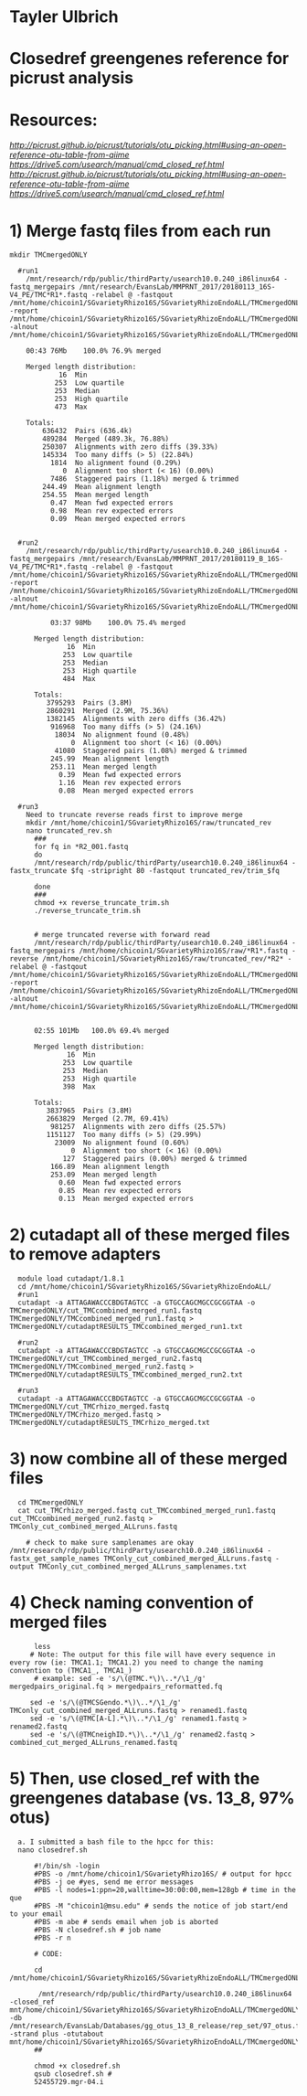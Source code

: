 # Tayler Ulbrich
# Closedref greengenes reference for picrust analysis

# Resources:
  *http://picrust.github.io/picrust/tutorials/otu_picking.html#using-an-open-reference-otu-table-from-qiime*
  *https://drive5.com/usearch/manual/cmd_closed_ref.html http://picrust.github.io/picrust/tutorials/otu_picking.html#using-an-open-reference-otu-table-from-qiime*
  *https://drive5.com/usearch/manual/cmd_closed_ref.html*

# 1) Merge fastq files from each run
	mkdir TMCmergedONLY

	  #run1
		/mnt/research/rdp/public/thirdParty/usearch10.0.240_i86linux64 -fastq_mergepairs /mnt/research/EvansLab/MMPRNT_2017/20180113_16S-V4_PE/TMC*R1*.fastq -relabel @ -fastqout /mnt/home/chicoin1/SGvarietyRhizo16S/SGvarietyRhizoEndoALL/TMCmergedONLY/TMCcombined_merged_run1.fastq  -report /mnt/home/chicoin1/SGvarietyRhizo16S/SGvarietyRhizoEndoALL/TMCmergedONLY/TMCcombined_merged_merge_report.txt -alnout /mnt/home/chicoin1/SGvarietyRhizo16S/SGvarietyRhizoEndoALL/TMCmergedONLY/TMCcombined_merged_merge_alnout.txt

		00:43 76Mb    100.0% 76.9% merged

		Merged length distribution:
				16  Min
			   253  Low quartile
			   253  Median
			   253  High quartile
			   473  Max

		Totals:
			636432  Pairs (636.4k)
			489284  Merged (489.3k, 76.88%)
			250307  Alignments with zero diffs (39.33%)
			145334  Too many diffs (> 5) (22.84%)
			  1814  No alignment found (0.29%)
				 0  Alignment too short (< 16) (0.00%)
			  7486  Staggered pairs (1.18%) merged & trimmed
			244.49  Mean alignment length
			254.55  Mean merged length
			  0.47  Mean fwd expected errors
			  0.98  Mean rev expected errors
			  0.09  Mean merged expected errors


	  #run2
		/mnt/research/rdp/public/thirdParty/usearch10.0.240_i86linux64 -fastq_mergepairs /mnt/research/EvansLab/MMPRNT_2017/20180119_B_16S-V4_PE/TMC*R1*.fastq -relabel @ -fastqout /mnt/home/chicoin1/SGvarietyRhizo16S/SGvarietyRhizoEndoALL/TMCmergedONLY/TMCcombined_merged_run2.fastq  -report /mnt/home/chicoin1/SGvarietyRhizo16S/SGvarietyRhizoEndoALL/TMCmergedONLY/TMCcombined_merged_merge_run2_report.txt -alnout /mnt/home/chicoin1/SGvarietyRhizo16S/SGvarietyRhizoEndoALL/TMCmergedONLY/TMCcombined_merged_merge_run2_alnout_report.txt

			  03:37 98Mb    100.0% 75.4% merged

		  Merged length distribution:
				  16  Min
				 253  Low quartile
				 253  Median
				 253  High quartile
				 484  Max

		  Totals:
			 3795293  Pairs (3.8M)
			 2860291  Merged (2.9M, 75.36%)
			 1382145  Alignments with zero diffs (36.42%)
			  916968  Too many diffs (> 5) (24.16%)
			   18034  No alignment found (0.48%)
				   0  Alignment too short (< 16) (0.00%)
			   41080  Staggered pairs (1.08%) merged & trimmed
			  245.99  Mean alignment length
			  253.11  Mean merged length
				0.39  Mean fwd expected errors
				1.16  Mean rev expected errors
				0.08  Mean merged expected errors

	  #run3
		Need to truncate reverse reads first to improve merge
		mkdir /mnt/home/chicoin1/SGvarietyRhizo16S/raw/truncated_rev
		nano truncated_rev.sh
		  ###
		  for fq in *R2_001.fastq
		  do
		  /mnt/research/rdp/public/thirdParty/usearch10.0.240_i86linux64 -fastx_truncate $fq -stripright 80 -fastqout truncated_rev/trim_$fq

		  done
		  ###
		  chmod +x reverse_truncate_trim.sh
		  ./reverse_truncate_trim.sh


		  # merge truncated reverse with forward read
		  /mnt/research/rdp/public/thirdParty/usearch10.0.240_i86linux64 -fastq_mergepairs /mnt/home/chicoin1/SGvarietyRhizo16S/raw/*R1*.fastq -reverse /mnt/home/chicoin1/SGvarietyRhizo16S/raw/truncated_rev/*R2* -relabel @ -fastqout /mnt/home/chicoin1/SGvarietyRhizo16S/SGvarietyRhizoEndoALL/TMCmergedONLY/TMCrhizo_merged.fastq -report /mnt/home/chicoin1/SGvarietyRhizo16S/SGvarietyRhizoEndoALL/TMCmergedONLY/TMCrhizo_merged_report.txt -alnout /mnt/home/chicoin1/SGvarietyRhizo16S/SGvarietyRhizoEndoALL/TMCmergedONLY/TMCrhizo_merged_alnout_report.txt


		  02:55 101Mb   100.0% 69.4% merged

		  Merged length distribution:
				  16  Min
				 253  Low quartile
				 253  Median
				 253  High quartile
				 398  Max

		  Totals:
			 3837965  Pairs (3.8M)
			 2663829  Merged (2.7M, 69.41%)
			  981257  Alignments with zero diffs (25.57%)
			 1151127  Too many diffs (> 5) (29.99%)
			   23009  No alignment found (0.60%)
				   0  Alignment too short (< 16) (0.00%)
				 127  Staggered pairs (0.00%) merged & trimmed
			  166.89  Mean alignment length
			  253.09  Mean merged length
				0.60  Mean fwd expected errors
				0.85  Mean rev expected errors
				0.13  Mean merged expected errors


# 2) cutadapt all of these merged files to remove adapters
	  module load cutadapt/1.8.1
	  cd /mnt/home/chicoin1/SGvarietyRhizo16S/SGvarietyRhizoEndoALL/
	  #run1
	  cutadapt -a ATTAGAWACCCBDGTAGTCC -a GTGCCAGCMGCCGCGGTAA -o TMCmergedONLY/cut_TMCcombined_merged_run1.fastq TMCmergedONLY/TMCcombined_merged_run1.fastq > TMCmergedONLY/cutadaptRESULTS_TMCcombined_merged_run1.txt

	  #run2
	  cutadapt -a ATTAGAWACCCBDGTAGTCC -a GTGCCAGCMGCCGCGGTAA -o TMCmergedONLY/cut_TMCcombined_merged_run2.fastq TMCmergedONLY/TMCcombined_merged_run2.fastq > TMCmergedONLY/cutadaptRESULTS_TMCcombined_merged_run2.txt

	  #run3
	  cutadapt -a ATTAGAWACCCBDGTAGTCC -a GTGCCAGCMGCCGCGGTAA -o TMCmergedONLY/cut_TMCrhizo_merged.fastq TMCmergedONLY/TMCrhizo_merged.fastq > TMCmergedONLY/cutadaptRESULTS_TMCrhizo_merged.txt


# 3) now combine all of these merged files
	  cd TMCmergedONLY
	  cat cut_TMCrhizo_merged.fastq cut_TMCcombined_merged_run1.fastq cut_TMCcombined_merged_run2.fastq > TMConly_cut_combined_merged_ALLruns.fastq

		# check to make sure samplenames are okay
    /mnt/research/rdp/public/thirdParty/usearch10.0.240_i86linux64 -fastx_get_sample_names TMConly_cut_combined_merged_ALLruns.fastq -output TMConly_cut_combined_merged_ALLruns_samplenames.txt


# 4)  Check naming convention of merged files
		  less
		 # Note: The output for this file will have every sequence in every row (ie: TMCA1.1; TMCA1.2) you need to change the naming convention to (TMCA1_, TMCA1_)
		  # example: sed -e 's/\(@TMC.*\)\..*/\1_/g' mergedpairs_original.fq > mergedpairs_reformatted.fq

		 sed -e 's/\(@TMCSGendo.*\)\..*/\1_/g' TMConly_cut_combined_merged_ALLruns.fastq > renamed1.fastq
		 sed -e 's/\(@TMC[A-L].*\)\..*/\1_/g' renamed1.fastq > renamed2.fastq
		 sed -e 's/\(@TMCneighID.*\)\..*/\1_/g' renamed2.fastq > combined_cut_merged_ALLruns_renamed.fastq



 # 5) Then, use closed_ref with the greengenes database (vs. 13_8, 97% otus)
	  a. I submitted a bash file to the hpcc for this:
	  nano closedref.sh

		  #!/bin/sh -login
		  #PBS -o /mnt/home/chicoin1/SGvarietyRhizo16S/ # output for hpcc
		  #PBS -j oe #yes, send me error messages
		  #PBS -l nodes=1:ppn=20,walltime=30:00:00,mem=128gb # time in the que
		  #PBS -M "chicoin1@msu.edu" # sends the notice of job start/end to your email
		  #PBS -m abe # sends email when job is aborted
		  #PBS -N closedref.sh # job name
		  #PBS -r n

		  # CODE:

		  cd /mnt/home/chicoin1/SGvarietyRhizo16S/SGvarietyRhizoEndoALL/TMCmergedONLY/

		   /mnt/research/rdp/public/thirdParty/usearch10.0.240_i86linux64 -closed_ref mnt/home/chicoin1/SGvarietyRhizo16S/SGvarietyRhizoEndoALL/TMCmergedONLY/combined_cut_merged_ALLruns_renamed.fastq -db /mnt/research/EvansLab/Databases/gg_otus_13_8_release/rep_set/97_otus.fasta -strand plus -otutabout mnt/home/chicoin1/SGvarietyRhizo16S/SGvarietyRhizoEndoALL/TMCmergedONLY/combined_cut_merged_ALLruns_renamed_closedrefOTUtable.fastq
		  ##

		  chmod +x closedref.sh
		  qsub closedref.sh #
		  52455729.mgr-04.i


